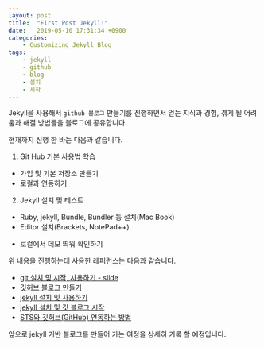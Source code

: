 ```yaml
---
layout: post
title:  "First Post Jekyll!"
date:   2019-05-10 17:31:34 +0900
categories:
	- Customizing Jekyll Blog
tags:
    - jekyll
    - github
    - blog
    - 설치
    - 시작
---
```

Jekyll을 사용해서 `github 블로그` 만들기를 진행하면서 얻는 지식과 경험, 겪게 될 어려움과 해결 방법들을 블로그에 공유합니다. 

현재까지 진행 한 바는 다음과 같습니다.

1. Git Hub 기본 사용법 학습
* 가입 및 기본 저장소 만들기
* 로컬과 연동하기
2. Jekyll 설치 및 테스트
- Ruby, jekyll, Bundle, Bundler 등 설치(Mac Book)
- Editor 설치(Brackets, NotePad++)
* 로컬에서 데모 띄워 확인하기


위 내용을 진행하는데 사용한 레퍼런스는 다음과 같습니다.

- [git 설치 및 시작, 사용하기 - slide][git 설치 및 시작, 사용하기 - slide]
- [깃허브 블로그 만들기][깃허브-블로그-만들기]
- [jekyll 설치 및 사용하기][jekyll 설치 및 사용하기]
- [jekyll 설치 및 깃 블로그 시작][jekyll 설치 및 깃 블로그 시작]
- [STS와 깃허브(GitHub) 연동하는 방법][STS와 깃허브(GitHub) 연동하는 방법]

앞으로 jekyll 기반 블로그를 만들어 가는 여정을 상세히 기록 할 예정입니다.

[깃허브-블로그-만들기]:  https://recoveryman.tistory.com/321
[jekyll 설치 및 깃 블로그 시작]: https://junhobaik.github.io/start-jekyll-blog/
[git 설치 및 시작, 사용하기 - slide]:    https://www.slideshare.net/jangbj882/git-71791911
[STS와 깃허브(GitHub) 연동하는 방법]: https://all-record.tistory.com/163
[jekyll 설치 및 사용하기]: https://jekyllrb-ko.github.io/docs/installation/
